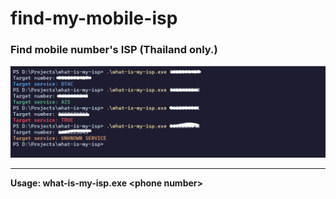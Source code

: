 # find-my-mobile-isp
### Find mobile number's ISP (Thailand only.)
![plot](./img/example.png)
<hr />

<b>Usage: what-is-my-isp.exe &lt;phone number&gt;</b>

